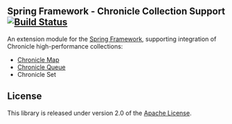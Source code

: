 ## Spring Framework - Chronicle Collection Support [![Build Status](https://travis-ci.org/osframework/spring-chronicle.svg?branch=develop)](https://travis-ci.org/osframework/spring-chronicle)
An extension module for the [Spring Framework][], supporting integration of Chronicle high-performance collections:

 * [Chronicle Map][]
 * [Chronicle Queue][]
 * Chronicle Set

## License
This library is released under version 2.0 of the [Apache License][].

[Apache License]: http://www.apache.org/licenses/LICENSE-2.0
[Chronicle Map]: https://github.com/OpenHFT/Chronicle-Map
[Chronicle Queue]: https://github.com/OpenHFT/Chronicle-Queue
[Spring Framework]: https://github.com/spring-projects/spring-framework
